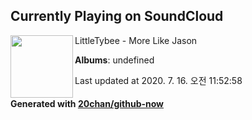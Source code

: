 ## Currently Playing on SoundCloud

[<img align="left" width="100" src="https://i1.sndcdn.com/artworks-000159566824-3a541g-t120x120.jpg">](https://soundcloud.com/littletybee/03-more-like-jason)

LittleTybee - More Like Jason

**Albums**: undefined

Last updated at 2020. 7. 16. 오전 11:52:58

#### Generated with [20chan/github-now](https://github.com/20chan/github-now)


<!--
**20chan/20chan** is a ✨ _special_ ✨ repository because its `README.md` (this file) appears on your GitHub profile.

Here are some ideas to get you started:

- 🔭 I’m currently working on ...
- 🌱 I’m currently learning ...
- 👯 I’m looking to collaborate on ...
- 🤔 I’m looking for help with ...
- 💬 Ask me about ...
- 📫 How to reach me: ...
- 😄 Pronouns: ...
- ⚡ Fun fact: ...
-->
